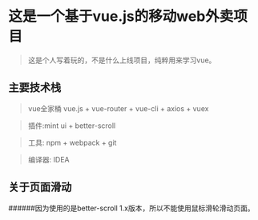 # 这是一个基于vue.js的移动web外卖项目

> 这是个人写着玩的，不是什么上线项目，纯粹用来学习vue。

## 主要技术栈
> vue全家桶 vue.js + vue-router + vue-cli + axios + vuex

> 插件:mint ui + better-scroll 
 
> 工具: npm + webpack + git

> 编译器: IDEA 

## 关于页面滑动

######因为使用的是better-scroll 1.x版本，所以不能使用鼠标滑轮滑动页面。




